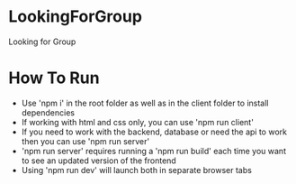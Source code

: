 # LookingForGroup

Looking for Group

# How To Run

- Use 'npm i' in the root folder as well as in the client folder to install dependencies
- If working with html and css only, you can use 'npm run client'
- If you need to work with the backend, database or need the api to work then you can use 'npm run server'
- 'npm run server' requires running a 'npm run build' each time you want to see an updated version of the frontend
- Using 'npm run dev' will launch both in separate browser tabs
